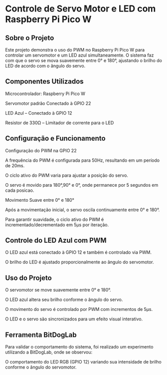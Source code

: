 # Controle de Servo Motor e LED com Raspberry Pi Pico W

 ## Sobre o Projeto

Este projeto demonstra o uso do PWM no Raspberry Pi Pico W para controlar um servomotor e um LED azul simultaneamente. O sistema faz com que o servo se mova suavemente entre 0° e 180°, ajustando o brilho do LED de acordo com o ângulo do servo.

 ## Componentes Utilizados

Microcontrolador: Raspberry Pi Pico W

Servomotor padrão Conectado à GPIO 22

LED Azul – Conectado à GPIO 12

Resistor de 330Ω – Limitador de corrente para o LED

 ## Configuração e Funcionamento

 Configuração do PWM na GPIO 22

A frequência do PWM é configurada para 50Hz, resultando em um período de 20ms.

O ciclo ativo do PWM varia para ajustar a posição do servo.

O servo é movido para 180°,90° e  0°, onde permanece por 5 segundos em cada posicao.

Movimento Suave entre 0° e 180°

Após a movimentação inicial, o servo oscila continuamente entre 0° e 180°.

Para garantir suavidade, o ciclo ativo do PWM é incrementado/decrementado em 5µs por iteração.

## Controle do LED Azul com PWM

O LED azul está conectado à GPIO 12 e também é controlado via PWM.

O brilho do LED é ajustado proporcionalmente ao ângulo do servomotor.

## Uso do Projeto

O servomotor se move suavemente entre 0° e 180°.

O LED azul altera seu brilho conforme o ângulo do servo.

O movimento do servo é controlado por PWM com incrementos de 5µs.

O LED e o servo são sincronizados para um efeito visual interativo.

 ## Ferramenta BitDogLab

Para validar o comportamento do sistema, foi realizado um experimento utilizando a BitDogLab, onde se observou:

O comportamento do LED RGB (GPIO 12) variando sua intensidade de brilho conforme o ângulo do servomotor.

